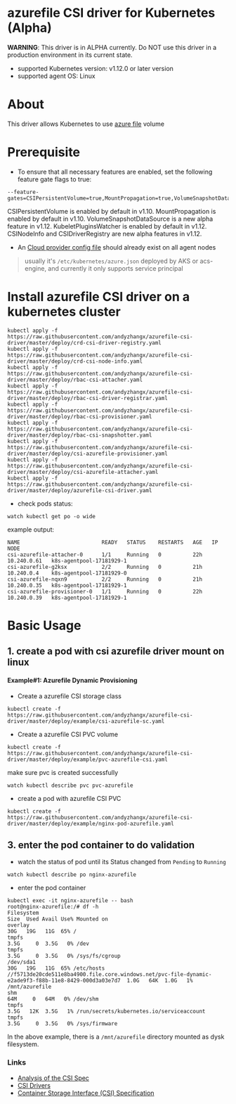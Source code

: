 # azurefile CSI driver for Kubernetes (Alpha)

**WARNING**: This driver is in ALPHA currently. Do NOT use this driver in a production environment in its current state.

 - supported Kubernetes version: v1.12.0 or later version
 - supported agent OS: Linux

# About
This driver allows Kubernetes to use [azure file](https://docs.microsoft.com/en-us/azure/storage/files/storage-files-introduction) volume

# Prerequisite
 - To ensure that all necessary features are enabled, set the following feature gate flags to true:
```
--feature-gates=CSIPersistentVolume=true,MountPropagation=true,VolumeSnapshotDataSource=true,KubeletPluginsWatcher=true,CSINodeInfo=true,CSIDriverRegistry=true
```
CSIPersistentVolume is enabled by default in v1.10. MountPropagation is enabled by default in v1.10. VolumeSnapshotDataSource is a new alpha feature in v1.12. KubeletPluginsWatcher is enabled by default in v1.12. CSINodeInfo and CSIDriverRegistry are new alpha features in v1.12.

 - An [Cloud provider config file](https://github.com/kubernetes/cloud-provider-azure/blob/master/docs/cloud-provider-config.md) should already exist on all agent nodes
 > usually it's `/etc/kubernetes/azure.json` deployed by AKS or acs-engine, and currently it only supports service principal

# Install azurefile CSI driver on a kubernetes cluster
```
kubectl apply -f https://raw.githubusercontent.com/andyzhangx/azurefile-csi-driver/master/deploy/crd-csi-driver-registry.yaml
kubectl apply -f https://raw.githubusercontent.com/andyzhangx/azurefile-csi-driver/master/deploy/crd-csi-node-info.yaml
kubectl apply -f https://raw.githubusercontent.com/andyzhangx/azurefile-csi-driver/master/deploy/rbac-csi-attacher.yaml
kubectl apply -f https://raw.githubusercontent.com/andyzhangx/azurefile-csi-driver/master/deploy/rbac-csi-driver-registrar.yaml
kubectl apply -f https://raw.githubusercontent.com/andyzhangx/azurefile-csi-driver/master/deploy/rbac-csi-provisioner.yaml
kubectl apply -f https://raw.githubusercontent.com/andyzhangx/azurefile-csi-driver/master/deploy/rbac-csi-snapshotter.yaml
kubectl apply -f https://raw.githubusercontent.com/andyzhangx/azurefile-csi-driver/master/deploy/csi-azurefile-provisioner.yaml
kubectl apply -f https://raw.githubusercontent.com/andyzhangx/azurefile-csi-driver/master/deploy/csi-azurefile-attacher.yaml
kubectl apply -f https://raw.githubusercontent.com/andyzhangx/azurefile-csi-driver/master/deploy/azurefile-csi-driver.yaml
```

 - check pods status:
```
watch kubectl get po -o wide
```
example output:
```
NAME                          READY   STATUS    RESTARTS   AGE   IP            NODE                     
csi-azurefile-attacher-0      1/1     Running   0          22h   10.240.0.61   k8s-agentpool-17181929-1
csi-azurefile-g2ksx           2/2     Running   0          21h   10.240.0.4    k8s-agentpool-17181929-0
csi-azurefile-nqxn9           2/2     Running   0          21h   10.240.0.35   k8s-agentpool-17181929-1
csi-azurefile-provisioner-0   1/1     Running   0          22h   10.240.0.39   k8s-agentpool-17181929-1
```

# Basic Usage
## 1. create a pod with csi azurefile driver mount on linux
#### Example#1: Azurefile Dynamic Provisioning
 - Create a azurefile CSI storage class
```
kubectl create -f https://raw.githubusercontent.com/andyzhangx/azurefile-csi-driver/master/deploy/example/csi-azurefile-sc.yaml
```

 - Create a azurefile CSI PVC volume
```
kubectl create -f https://raw.githubusercontent.com/andyzhangx/azurefile-csi-driver/master/deploy/example/pvc-azurefile-csi.yaml
```
make sure pvc is created successfully
```
watch kubectl describe pvc pvc-azurefile
```

 - create a pod with azurefile CSI PVC
```
kubectl create -f https://raw.githubusercontent.com/andyzhangx/azurefile-csi-driver/master/deploy/example/nginx-pod-azurefile.yaml
```

## 3. enter the pod container to do validation
 - watch the status of pod until its Status changed from `Pending` to `Running`
```
watch kubectl describe po nginx-azurefile
```
 - enter the pod container
```
kubectl exec -it nginx-azurefile -- bash
root@nginx-azurefile:/# df -h
Filesystem                                                                                             Size  Used Avail Use% Mounted on
overlay                                                                                                 30G   19G   11G  65% /
tmpfs                                                                                                  3.5G     0  3.5G   0% /dev
tmpfs                                                                                                  3.5G     0  3.5G   0% /sys/fs/cgroup
/dev/sda1                                                                                               30G   19G   11G  65% /etc/hosts
//f5713de20cde511e8ba4900.file.core.windows.net/pvc-file-dynamic-e2ade9f3-f88b-11e8-8429-000d3a03e7d7  1.0G   64K  1.0G   1% /mnt/azurefile
shm                                                                                                     64M     0   64M   0% /dev/shm
tmpfs                                                                                                  3.5G   12K  3.5G   1% /run/secrets/kubernetes.io/serviceaccount
tmpfs                                                                                                  3.5G     0  3.5G   0% /sys/firmware
```
In the above example, there is a `/mnt/azurefile` directory mounted as dysk filesystem.

### Links
 - [Analysis of the CSI Spec](https://blog.thecodeteam.com/2017/11/03/analysis-csi-spec/)
 - [CSI Drivers](https://github.com/kubernetes-csi/drivers)
 - [Container Storage Interface (CSI) Specification](https://github.com/container-storage-interface/spec)
